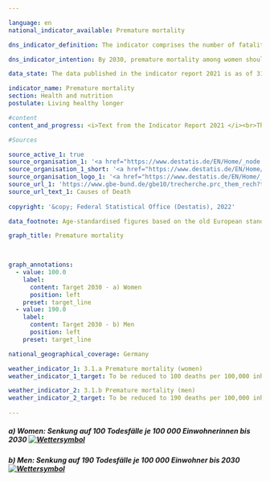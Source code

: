 ```yaml
---

language: en    
national_indicator_available: Premature mortality    

dns_indicator_definition: The indicator comprises the number of fatalities among females (3.1.a) and males (3.1.b) in the population below 70 years of age per 100,000 of the old European standard population aged under 70 (excluding those less than one year old).    

dns_indicator_intention: By 2030, premature mortality among women should not exceed 100, and for men it should not exceed 190 fatalities per 100,000 inhabitants.    

data_state: The data published in the indicator report 2021 is as of 31.12.2020. The data shown on the DNS-Online-Platform is updated regularly, so that more current data may be available online than published in the indicator report 2021.    

indicator_name: Premature mortality    
section: Health and nutrition    
postulate: Living healthy longer    

#content     
content_and_progress: <i>Text from the Indicator Report 2021 </i><br>The data sources are the cause of death statistics and the population statistics of the Federal Statistical Office. For the cause of death statistics, all official death certificates are recorded and evaluated. The population statistics shows the current population data based on the results of the most recent census. The data relate to the old European standard population. A standard population is a modelled population that makes it possible to compare change rates over time. The cohort under one year of age, and hence infant mortality, is disregarded. The indicator is also part of the health reporting conducted by the Federal Government.<br>Premature mortality decreased steadily between 1991 and 2018 for both women (-36%) and men (-43%). The larger decline among men has also reduced the gender-specific difference in premature mortality. In 2018, for example, 151 women and 279 men per 100,000 inhabitants died before the age of 70. If the trend of past years remains unchanged, however, the gender-specific targets for 2030 will be missed.<br>Reflecting the steady decrease in premature mortality, life expectancy in Germany has continued to follow an upward curve. Todays 70-year-old women can, statistically, expect to live another 17.0 years and 60-year-old men another 14.3.<br>In the period from 2016 to 2018, the average life expectancy for newborn girls was 83.3 years and for boys 78.5 years, which was 4.3 years more for girls and 6.0 years more for boys girls than in the years 1991 to 1993. Differences in life expectancy between the old Länder and the new Länder (each excluding Berlin) are to be seen only among newborn boys. This difference amounts to 1.4 years.<br>The main cause of premature mortality in 2018 was malignant tumours, accounting for 37.0% of premature deaths, followed by cardiovascular diseases at 20.1%. At 8.9%, fatalities due to external causes, such as accidents, poisoning and suicide, were also a significant factor. Diseases of the digestive and respiratory systems contributed with figures of 7.0% and 5.9% respectively. Since 1991, the share of malignant tumours and diseases of the respiratory system among all causes of death have increased by 11.2% and 47.1% respectively. In contrast, there have been decreases in the shares of cardiovascular diseases (-35.4%), external causes (-19.0%) and diseases of the digestive system (-8.3%).<br>Besides factors such as health related behaviour (see, for instance, indicators 3.1.c and 3.1.d on adolescent and adult smoking rates or 3.1.e and 3.1.f on child/adolescent and adult obesity rates), medical care also has a important influence on mortality rates. Health expenditure rose to EUR 391 billion in 2018. This was EUR 15 billion or 4.0% higher than in 2017. This expenditure corresponds to 11.7% of Germany’s gross domestic product. It is equivalent to an annual amount of EUR 4,712 per head of population, compared with EUR 4,545 in 2017.    

#Sources    

source_active_1: true
source_organisation_1: '<a href="https://www.destatis.de/EN/Home/_node.html">Federal Statistical Office</a>'
source_organisation_1_short: '<a href="https://www.destatis.de/EN/Home/_node.html">Federal Statistical Office</a>'
source_organisation_logo_1: '<a href="https://www.destatis.de/EN/Home/_node.html"><img src="ttps://g205sdgs.github.io/sdg-indicators/public/logosEn/destatis.png" alt="Federal Statistical Office" title=" Click here to visit the homepage of the organizationFederal Statistical Office" style="height:60px; width:148px; border: transparent"/></a>'
source_url_1: 'https://www.gbe-bund.de/gbe10/trecherche.prc_them_rech?tk=3600&tk2=3800&p_uid=gast&p_aid=29536649&p_sprache=E&cnt_ut=7&ut=3900'
source_url_text_1: Causes of Death
    
copyright: '&copy; Federal Statistical Office (Destatis), 2022'    

data_footnote: Age-standardised figures based on the old European standard population.    

graph_title: Premature mortality    

    

graph_annotations:
  - value: 100.0
    label:
      content: Target 2030 - a) Women
      position: left
    preset: target_line
  - value: 190.0
    label:
      content: Target 2030 - b) Men
      position: left
    preset: target_line    

national_geographical_coverage: Germany    

weather_indicator_1: 3.1.a Premature mortality (women)
weather_indicator_1_target: To be reduced to 100 deaths per 100,000 inhabitants (women) by 2030

weather_indicator_2: 3.1.b Premature mortality (men)
weather_indicator_2_target: To be reduced to 190 deaths per 100,000 inhabitants (men) by 2030
    
---
```



<div>
  <div class="my-header">
    <h5>a) Women: Senkung auf 100 Todesfälle je 100&nbsp;000 Einwohnerinnen bis 2030
      <a href="www.dnsUpgradeEnvironment.github.io/dns-indicators/en/status"><img src="https://g205sdgs.github.io/sdg-indicators/public/Wettersymbole/Wolke.png" title="Text will follow soon" alt="Wettersymbol"/>
      </a>
    </h5>
  </div>
  <div class="my-header-note">
  </div>
</div>
<div>
  <div class="my-header">
    <h5>b) Men: Senkung auf 190 Todesfälle je 100&nbsp;000 Einwohner bis 2030
      <a href="www.dnsUpgradeEnvironment.github.io/dns-indicators/en/status"><img src="https://g205sdgs.github.io/sdg-indicators/public/Wettersymbole/Wolke.png" title="Text will follow soon" alt="Wettersymbol"/>
      </a>
    </h5>
  </div>
  <div class="my-header-note">
  </div>
</div>